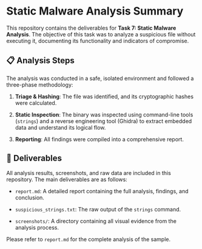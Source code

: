 # Static Malware Analysis Summary

This repository contains the deliverables for **Task 7: Static Malware Analysis**. The objective of this task was to analyze a suspicious file without executing it, documenting its functionality and indicators of compromise.

## 📋 Analysis Steps

The analysis was conducted in a safe, isolated environment and followed a three-phase methodology:

1.  **Triage & Hashing**: The file was identified, and its cryptographic hashes were calculated.

2.  **Static Inspection**: The binary was inspected using command-line tools (`strings`) and a reverse engineering tool (Ghidra) to extract embedded data and understand its logical flow.

3.  **Reporting**: All findings were compiled into a comprehensive report.

## 📁 Deliverables

All analysis results, screenshots, and raw data are included in this repository. The main deliverables are as follows:

* `report.md`: A detailed report containing the full analysis, findings, and conclusion.

* `suspicious_strings.txt`: The raw output of the `strings` command.

* `screenshots/`: A directory containing all visual evidence from the analysis process.

Please refer to `report.md` for the complete analysis of the sample.
